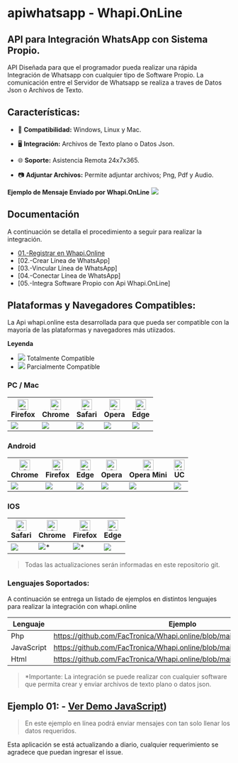 # apiwhatsapp - Whapi.OnLine

## API para Integración WhatsApp con Sistema Propio.

API Diseñada para que el programador pueda realizar una rápida Integración de Whatsapp con cualquier tipo de Software Propio.
La comunicación entre el Servidor de Whatsapp se realiza a traves de Datos Json o Archivos de Texto.

## Características:
-   🔲 **Compatibilidad:** Windows, Linux y Mac.

-   🖥 **Integración:** Archivos de Texto plano o Datos Json.

-   🌐 **Soporte:** Asistencia Remota 24x7x365.

-   📷 **Adjuntar Archivos:** Permite adjuntar archivos; Png, Pdf y Audio.

**Ejemplo de Mensaje Enviado por Whapi.OnLine**
<img src="https://whapi.online/assets/img/demo_mensaje_con_imagen.jpg"   />


## Documentación

A continuación se detalla el procedimiento a seguir para realizar la integración.

-   [01.-Registrar en Whapi.Online](https://whapi.online/#registro)
-   [02.-Crear Línea de WhatsApp]
-   [03.-Vincular Línea de WhatsApp]
-   [04.-Conectar Línea de WhatsApp]
-   [05.-Integra Software Propio con Api Whapi.OnLine]

## Plataformas y Navegadores Compatibles:

La Api whapi.online esta desarrollada para que pueda ser compatible con la mayoría de las plataformas y navegadores más utiizados.

**Leyenda**
-   ![](https://scanapp.org/assets/github_assets/done.png) Totalmente Compatible 
-   ![](https://scanapp.org/assets/github_assets/partial.png) Parcialmente Compatible

### PC / Mac

| <img src="https://scanapp.org/assets/github_assets/browsers/firefox_48x48.png" alt="Firefox" width="24px" height="24px" /><br/>Firefox | <img src="https://scanapp.org/assets/github_assets/browsers/chrome_48x48.png" alt="Chrome" width="24px" height="24px" /><br/>Chrome | <img src="https://scanapp.org/assets/github_assets/browsers/safari_48x48.png" alt="Safari" width="24px" height="24px" /><br/>Safari | <img src="https://scanapp.org/assets/github_assets/browsers/opera_48x48.png" alt="Opera" width="24px" height="24px" /><br/>Opera | <img src="https://scanapp.org/assets/github_assets/browsers/edge_48x48.png" alt="Edge" width="24px" height="24px" /><br/> Edge
| --------- | --------- | --------- | --------- | ------- |
|![](https://scanapp.org/assets/github_assets/done.png)| ![](https://scanapp.org/assets/github_assets/done.png)| ![](https://scanapp.org/assets/github_assets/done.png)| ![](https://scanapp.org/assets/github_assets/done.png) | ![](https://scanapp.org/assets/github_assets/done.png)

### Android

| <img src="https://scanapp.org/assets/github_assets/browsers/chrome_48x48.png" alt="Chrome" width="24px" height="24px" /><br/>Chrome | <img src="https://scanapp.org/assets/github_assets/browsers/firefox_48x48.png" alt="Firefox" width="24px" height="24px" /><br/>Firefox | <img src="https://scanapp.org/assets/github_assets/browsers/edge_48x48.png" alt="Edge" width="24px" height="24px" /><br/> Edge | <img src="https://scanapp.org/assets/github_assets/browsers/opera_48x48.png" alt="Opera" width="24px" height="24px" /><br/>Opera | <img src="https://scanapp.org/assets/github_assets/browsers/opera-mini_48x48.png" alt="Opera-Mini" width="24px" height="24px" /><br/> Opera Mini | <img src="https://scanapp.org/assets/github_assets/browsers/uc_48x48.png" alt="UC" width="24px" height="24px" /> <br/> UC
| --------- | --------- | --------- | --------- |  --------- | --------- |
|![](https://scanapp.org/assets/github_assets/done.png)| ![](https://scanapp.org/assets/github_assets/done.png)| ![](https://scanapp.org/assets/github_assets/done.png)| ![](https://scanapp.org/assets/github_assets/done.png)| ![](https://scanapp.org/assets/github_assets/partial.png) | ![](https://scanapp.org/assets/github_assets/partial.png) 

### IOS

| <img src="https://scanapp.org/assets/github_assets/browsers/safari_48x48.png" alt="Safari" width="24px" height="24px" /><br/>Safari | <img src="https://scanapp.org/assets/github_assets/browsers/chrome_48x48.png" alt="Chrome" width="24px" height="24px" /><br/>Chrome | <img src="https://scanapp.org/assets/github_assets/browsers/firefox_48x48.png" alt="Firefox" width="24px" height="24px" /><br/>Firefox | <img src="https://scanapp.org/assets/github_assets/browsers/edge_48x48.png" alt="Edge" width="24px" height="24px" /><br/> Edge 
| --------- | --------- | --------- | --------- |
|![](https://scanapp.org/assets/github_assets/done.png)| ![](https://scanapp.org/assets/github_assets/done.png)* | ![](https://scanapp.org/assets/github_assets/done.png)* | ![](https://scanapp.org/assets/github_assets/partial.png) 


>
> Todas las actualizaciones serán informadas en este repositorio git.

### Lenguajes Soportados:
A continuación se entrega un listado de ejemplos en distintos lenguajes para realizar la integración con whapi.online

| Lenguaje | Ejemplo |
| ---- | ----- |
| Php | https://github.com/FacTronica/Whapi.online/blob/main/cliente_php.php |
| JavaScript | https://github.com/FacTronica/Whapi.online/blob/main/cliente_javascript.php |
| Html|  https://github.com/FacTronica/Whapi.online/blob/main/cliente_html.php |
 

> *Importante: La integración se puede realizar con cualquier software que permita crear y enviar archivos de texto plano o datos json.

## Ejemplo 01: - [Ver Demo JavaScript](https://whapi.online/api/cliente_javascript.php))

> En este ejemplo en línea podrá enviar mensajes con tan solo llenar los datos requeridos.

 Esta aplicación se está actualizando a diario, cualquier requerimiento se agradece que puedan ingresar el issue.

 

